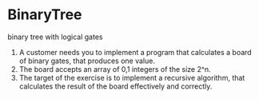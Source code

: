 # BinaryTree
binary tree with logical gates
1)	A customer needs you to implement a program that calculates a board of binary gates, that produces one value.
2)	The board accepts an array of 0,1 integers of the size 2^n.
3)	The target of the exercise is to implement a recursive algorithm, that calculates the result of the board effectively and correctly.
